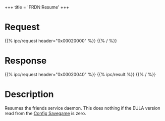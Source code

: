 +++
title = 'FRDN:Resume'
+++

# Request

{{% ipc/request header="0x00020000" %}}
{{% / %}}

# Response

{{% ipc/request header="0x00020040" %}}
{{% ipc/result %}}
{{% / %}}

# Description

Resumes the friends service daemon. This does nothing if the EULA version read from the [Config Savegame](Config_Savegame "wikilink") is zero.
